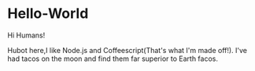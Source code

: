 # Hello-World

Hi Humans!

Hubot here,I like Node.js and Coffeescript(That's what I'm made off!).
I've had tacos on the moon and find them far superior to Earth facos.
